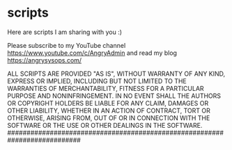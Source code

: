 # scripts
Here are scripts I am sharing with you :) 

Please subscribe to my YouTube channel https://www.youtube.com/c/AngryAdmin
and read my blog https://angrysysops.com/


ALL SCRIPTS ARE PROVIDED "AS IS", WITHOUT WARRANTY OF ANY KIND, EXPRESS OR IMPLIED, INCLUDING BUT NOT LIMITED TO THE WARRANTIES OF MERCHANTABILITY, FITNESS FOR A PARTICULAR PURPOSE AND NONINFRINGEMENT. IN NO EVENT SHALL THE AUTHORS OR COPYRIGHT HOLDERS BE LIABLE FOR ANY CLAIM, DAMAGES OR OTHER LIABILITY, WHETHER IN AN ACTION OF CONTRACT, TORT OR OTHERWISE, ARISING FROM, OUT OF OR IN CONNECTION WITH THE SOFTWARE OR THE USE OR OTHER DEALINGS IN THE SOFTWARE. ###########################################################################
